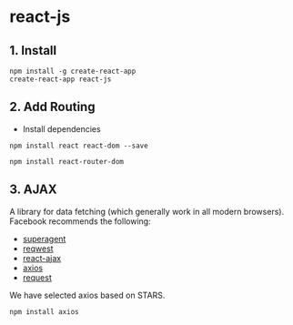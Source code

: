 # react-js

## 1. Install

```
npm install -g create-react-app
create-react-app react-js
```

## 2. Add Routing

- Install dependencies

```
npm install react react-dom --save

npm install react-router-dom
```

## 3. AJAX

A library for data fetching (which generally work in all modern browsers). Facebook recommends the following:
- [superagent](https://visionmedia.github.io/superagent/)
- [reqwest](https://github.com/ded/reqwest)
- [react-ajax](https://github.com/yuanyan/react-ajax)
- [axios](https://github.com/mzabriskie/axios)
- [request](https://github.com/request/request)

We have selected axios based on STARS.
```
npm install axios
```